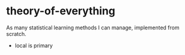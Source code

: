 # theory-of-everything
As many statistical learning methods I can manage, implemented from scratch.

* local is primary

